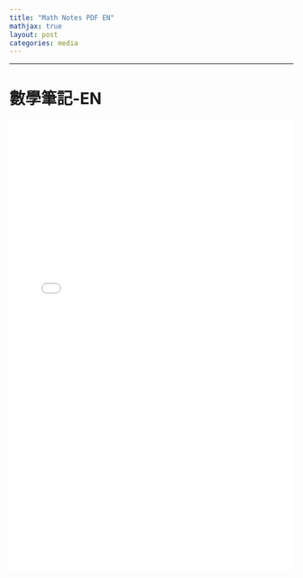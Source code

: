 ```yaml
---
title: "Math Notes PDF EN"
mathjax: true
layout: post
categories: media
---
```


---

<head>
  <style>
    /* Optional: Add some styles to control iframe size */
    iframe {
      width: 100%;
      height: 800px;
      border: none;
    }
  </style>
</head>

<h1>數學筆記-EN</h1>

<!-- Embed the PDF file using iframe -->
<!-- <iframe src="imgData/ch7.pdf" type="application/pdf"></iframe> -->

<iframe src="{{ site.baseurl }}/imgData/ch7.pdf" type="application/pdf"></iframe>
